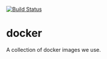 [![Build Status](https://travis-ci.org/jackjoe/docker.svg?branch=master)](https://travis-ci.org/jackjoe/docker)

# docker

A collection of docker images we use.
